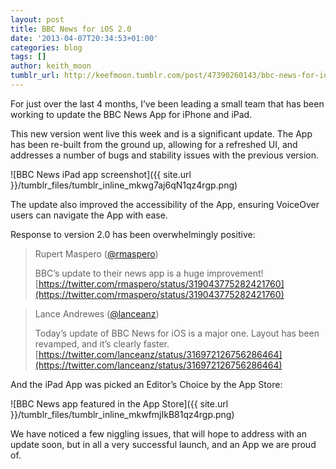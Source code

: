 ```yaml
---
layout: post
title: BBC News for iOS 2.0
date: '2013-04-07T20:34:53+01:00'
categories: blog
tags: []
author: keith_moon
tumblr_url: http://keefmoon.tumblr.com/post/47390260143/bbc-news-for-ios-20
---
```

For just over the last 4 months, I’ve been leading a small team that has been working to update the BBC News App for iPhone and iPad.

This new version went live this week and is a significant update. The App has been re-built from the ground up, allowing for a refreshed UI, and addresses a number of bugs and stability issues with the previous version.

![BBC News iPad app screenshot]({{ site.url }}/tumblr_files/tumblr_inline_mkwg7aj6qN1qz4rgp.png)

The update also improved the accessibility of the App, ensuring VoiceOver users can navigate the App with ease.

Response to version 2.0 has been overwhelmingly positive:

> Rupert Maspero ([@rmaspero](http://twitter.com/rmaspero))
>
> BBC’s update to their news app is a huge improvement!
[https://twitter.com/rmaspero/status/319043775282421760](https://twitter.com/rmaspero/status/319043775282421760)


> Lance Andrewes ([@lanceanz](http://twitter.com/lanceanz))
>
> Today’s update of BBC News for iOS is a major one. Layout has been revamped, and it’s clearly faster.
[https://twitter.com/lanceanz/status/316972126756286464](https://twitter.com/lanceanz/status/316972126756286464)

And the iPad App was picked an Editor’s Choice by the App Store:

![BBC News app featured in the App Store]({{ site.url }}/tumblr_files/tumblr_inline_mkwfmjIkB81qz4rgp.png)

We have noticed a few niggling issues, that will hope to address with an update soon, but in all a very successful launch, and an App we are proud of.
